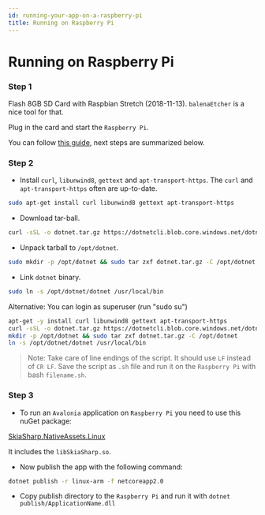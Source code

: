 ```yaml
---
id: running-your-app-on-a-raspberry-pi
title: Running on Raspberry Pi
---
```


# Running on Raspberry Pi

### Step 1

Flash 8GB SD Card with Raspbian Stretch (2018-11-13). `balenaEtcher` is a nice tool for that.

Plug in the card and start the `Raspberry Pi`.

You can follow [this guide](https://blogs.msdn.microsoft.com/david/2017/07/20/setting_up_raspian_and_dotnet_core_2_0_on_a_raspberry_pi/), next steps are summarized below.

### Step 2

* Install `curl`, `libunwind8`, `gettext` and `apt-transport-https`. The `curl` and `apt-transport-https` often are up-to-date.

```bash
sudo apt-get install curl libunwind8 gettext apt-transport-https
```

* Download tar-ball.

```bash
curl -sSL -o dotnet.tar.gz https://dotnetcli.blob.core.windows.net/dotnet/Runtime/release/2.0.0/dotnet-runtime-latest-linux-arm.tar.gz
```

* Unpack tarball to `/opt/dotnet`.

```bash
sudo mkdir -p /opt/dotnet && sudo tar zxf dotnet.tar.gz -C /opt/dotnet
```

* Link `dotnet` binary.

```bash
sudo ln -s /opt/dotnet/dotnet /usr/local/bin
```

Alternative: You can login as superuser (run "sudo su")

```bash
apt-get -y install curl libunwind8 gettext apt-transport-https
curl -sSL -o dotnet.tar.gz https://dotnetcli.blob.core.windows.net/dotnet/Runtime/release/2.0.0/dotnet-runtime-latest-linux-arm.tar.gz
mkdir -p /opt/dotnet && sudo tar zxf dotnet.tar.gz -C /opt/dotnet
ln -s /opt/dotnet/dotnet /usr/local/bin
```

> Note: Take care of line endings of the script. It should use `LF` instead of `CR LF`. Save the script as `.sh` file and run it on the `Raspberry Pi` with bash `filename.sh`.

### Step 3

* To run an `Avalonia` application on `Raspberry Pi` you need to use this nuGet package:

[SkiaSharp.NativeAssets.Linux](https://www.nuget.org/packages/SkiaSharp.NativeAssets.Linux/)

It includes the `libSkiaSharp.so`.

* Now publish the app with the following command:

```bash
dotnet publish -r linux-arm -f netcoreapp2.0
```

* Copy publish directory to the `Raspberry Pi` and run it with `dotnet publish/ApplicationName.dll`
